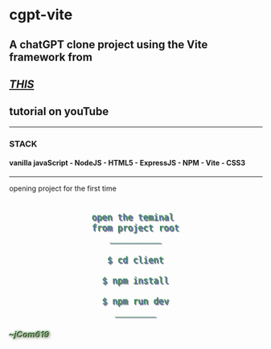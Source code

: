 # cgpt-vite

## A chatGPT clone project using the Vite framework from

## [***THIS***](https://youtu.be/2FeymQoKvrk)

## tutorial on youTube

---

### **STACK**

#### vanilla javaScript - NodeJS - HTML5 - ExpressJS - NPM - Vite - CSS3

---

>
opening project for the first time
>

<div style="font-size:20px;text-shadow:1px 1px 1px #ffffff77,-1px -1px 1px #007700,1px 1px 1px #000000;color:#5555ff88;text-align:center;align-items:center;justify-content:center;">

```bash

open the teminal 
from project root
__________
                         
$ cd client

$ npm install

$ npm run dev
________

```

</div>

<span>

<h3 style="color:#ffffff77;text-shadow:1px 1px 6px #7f000044,-1px -1px 4px #007700,-1px -1px 1px #000000;">

***~jCom619***

</h3>
</span>

